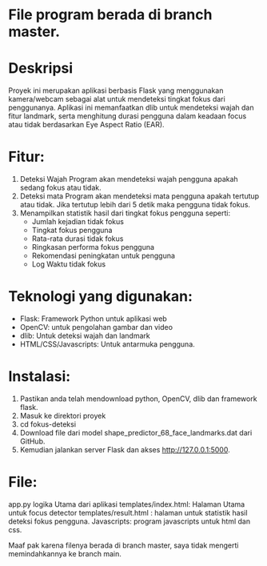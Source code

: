 # File program berada di branch master.

# Deskripsi 

Proyek ini merupakan aplikasi berbasis Flask yang menggunakan kamera/webcam sebagai alat untuk mendeteksi tingkat fokus dari penggunanya. Aplikasi ini memanfaatkan dlib untuk mendeteksi wajah dan fitur landmark, serta menghitung durasi pengguna dalam keadaan focus atau tidak berdasarkan Eye Aspect Ratio (EAR).

# Fitur:
1. Deteksi Wajah
Program akan mendeteksi wajah pengguna apakah sedang fokus atau tidak.
2. Deteksi mata
Program akan mendeteksi mata pengguna apakah tertutup atau tidak. Jika tertutup lebih dari 5 detik maka pengguna tidak fokus.
3. Menampilkan statistik hasil dari tingkat fokus pengguna seperti: 
    - Jumlah kejadian tidak fokus
    - Tingkat fokus pengguna
    - Rata-rata durasi tidak fokus
    - Ringkasan performa fokus pengguna
    - Rekomendasi peningkatan untuk pengguna 
    - Log Waktu tidak fokus

# Teknologi yang digunakan:
- Flask: Framework Python untuk aplikasi web
- OpenCV: untuk pengolahan gambar dan video
- dlib: Untuk deteksi wajah dan landmark
- HTML/CSS/Javascripts: Untuk antarmuka pengguna.

# Instalasi:
1. Pastikan anda telah mendownload python, OpenCV, dlib dan framework flask.
2. Masuk ke direktori proyek
3. cd fokus-deteksi
4. Download file dari model shape_predictor_68_face_landmarks.dat dari GitHub.
5. Kemudian jalankan server Flask dan akses http://127.0.0.1:5000.

# File:
app.py logika Utama dari aplikasi
templates/index.html: Halaman Utama untuk focus detector
templates/result.html : halaman untuk statistik hasil deteksi fokus pengguna.
Javascripts: program javascripts untuk html dan css.

Maaf pak karena filenya berada di branch master, saya tidak mengerti memindahkannya ke branch main.
